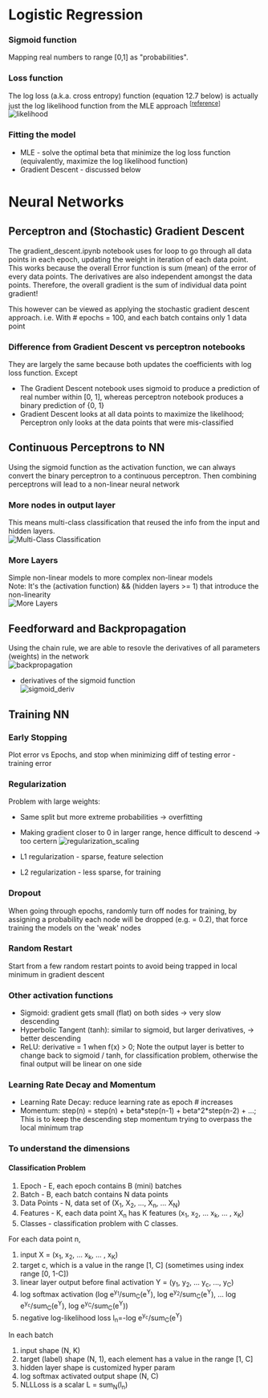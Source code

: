 # Logistic Regression

### Sigmoid function
Mapping real numbers to range [0,1] as "probabilities".

### Loss function
The log loss (a.k.a. cross entropy) function (equation 12.7 below) is actually just the log likelihood function from the MLE approach <sup>[[reference](https://www.stat.cmu.edu/~cshalizi/uADA/12/lectures/ch12.pdf)]</sup>  
![likelihood](./images/likelihood.png)

### Fitting the model
* MLE - solve the optimal beta that minimize the log loss function (equivalently, maximize the log likelihood function)
* Gradient Descent - discussed below

# Neural Networks

## Perceptron and (Stochastic) Gradient Descent
The gradient_descent.ipynb notebook uses for loop to go through all data points in each epoch, updating the weight in iteration of each data point. This works because the overall Error function is sum (mean) of the error of every data points. The derivatives are also independent amongst the data points. Therefore, the overall gradient is the sum of individual data point gradient!

This however can be viewed as applying the stochastic gradient descent approach. i.e. With # epochs = 100, and each batch contains only 1 data point

### Difference from Gradient Descent vs perceptron notebooks
They are largely the same because both updates the coefficients with log loss function. Except
* The Gradient Descent notebook uses sigmoid to produce a prediction of real number within [0, 1], whereas perceptron notebook produces a binary prediction of {0, 1}
* Gradient Descent looks at all data points to maximize the likelihood; Perceptron only looks at the data points that were mis-classified

## Continuous Perceptrons to NN
Using the sigmoid function as the activation function, we can always convert the binary perceptron to a continuous perceptron. Then combining perceptrons will lead to a non-linear neural network 

### More nodes in output layer
This means multi-class classification that reused the info from the input and hidden layers.  
![Multi-Class Classification](./images/multi_nodes.png?raw=true "Multi-Class Classification")

### More Layers 
Simple non-linear models to more complex non-linear models  
Note: It's the (activation function) && (hidden layers >= 1) that introduce the non-linearity  
![More Layers](./images/more_layers.png?raw=true "More Layers")

## Feedforward and Backpropagation
Using the chain rule, we are able to resovle the derivatives of all parameters (weights) in the network  
![backpropagation](./images/backpropagation.png)
* derivatives of the sigmoid function  
![sigmoid_deriv](./images/sigmoid_derivatives.png)

## Training NN
### Early Stopping
Plot error vs Epochs, and stop when minimizing diff of testing error - training error

### Regularization
Problem with large weights:
* Same split but more extreme probabilities -> overfitting
* Making gradient closer to 0 in larger range, hence difficult to descend -> too certern
![regularization_scaling](./images/regularization_scaling_weights.png)

* L1 regularization - sparse, feature selection 
* L2 regularization - less sparse, for training

### Dropout
When going through epochs, randomly turn off nodes for training, by assigning a probability each node will be dropped (e.g. = 0.2), that force training the models on the 'weak' nodes

### Random Restart
Start from a few random restart points to avoid being trapped in local minimum in gradient descent

### Other activation functions
* Sigmoid: gradient gets small (flat) on both sides -> very slow descending
* Hyperbolic Tangent (tanh): similar to sigmoid, but larger derivatives, -> better descending
* ReLU: derivative = 1 when f(x) > 0; Note the output layer is better to change back to sigmoid / tanh, for classification problem, otherwise the final output will be linear on one side

### Learning Rate Decay and Momentum
* Learning Rate Decay: reduce learning rate as epoch # increases
* Momentum: step(n) = step(n) + beta\*step(n-1) + beta^2\*step(n-2) + ...; This is to keep the descending step momentum trying to overpass the local minimum trap

### To understand the dimensions
#### Classification Problem
1. Epoch - E, each epoch contains B (mini) batches
1. Batch - B, each batch contains N data points
1. Data Points - N, data set of (X<sub>1</sub>, X<sub>2</sub>, ..., X<sub>n</sub>, ... X<sub>N</sub>)
1. Features - K, each data point X<sub>n</sub> has K features (x<sub>1</sub>, x<sub>2</sub>, ... x<sub>k</sub>, ... , x<sub>K</sub>)
1. Classes - classification problem with C classes.

For each data point n,
1. input X = (x<sub>1</sub>, x<sub>2</sub>, ... x<sub>k</sub>, ... , x<sub>K</sub>)
1. target c, which is a value in the range [1, C] (sometimes using index range [0, 1-C])
1. linear layer output before final activation Y = (y<sub>1</sub>, y<sub>2</sub>, ... y<sub>c</sub>, ..., y<sub>C</sub>)
1. log softmax activation (log e<sup>y<sub>1</sub></sup>/sum<sub>C</sub>(e<sup>Y</sup>), log e<sup>y<sub>2</sub></sup>/sum<sub>C</sub>(e<sup>Y</sup>), ... log e<sup>y<sub>c</sub></sup>/sum<sub>C</sub>(e<sup>Y</sup>), log e<sup>y<sub>C</sub></sup>/sum<sub>C</sub>(e<sup>Y</sup>))
1. negative log-likelihood loss l<sub>n</sub>=-log e<sup>y<sub>c</sub></sup>/sum<sub>C</sub>(e<sup>Y</sup>)

In each batch
1. input shape (N, K)
1. target (label) shape (N, 1), each element has a value in the range [1, C]
1. hidden layer shape is customized hyper param
1. log softmax activated output shape (N, C)
1. NLLLoss is a scalar L = sum<sub>N</sub>(l<sub>n</sub>)
